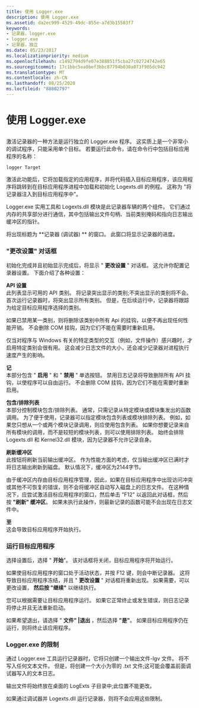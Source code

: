 ```yaml
---
title: 使用 Logger.exe
description: 使用 Logger.exe
ms.assetid: da2ec999-4529-49dc-855e-a7d3b15583f7
keywords:
- 记录器，logger.exe
- logger.exe
- 记录器，独立
ms.date: 05/23/2017
ms.localizationpriority: medium
ms.openlocfilehash: c1492794d9fe07e388851f5cba27c02724742e65
ms.sourcegitcommit: 17c1bbc5ea0bef3bbc87794b030a073f905dc942
ms.translationtype: MT
ms.contentlocale: zh-CN
ms.lasthandoff: 08/25/2020
ms.locfileid: "88802797"
---
```

# <a name="using-loggerexe"></a>使用 Logger.exe


## <span id="ddk_using_logger_exe_dtoolq"></span><span id="DDK_USING_LOGGER_EXE_DTOOLQ"></span>


激活记录器的一种方法是运行独立的 Logger.exe 程序。 这实质上是一个非常小的调试程序，只能采用单个目标。 若要运行此命令，请在命令行中包括目标应用程序的名称：

```dbgcmd
logger Target 
```

激活此功能后，它将加载指定的应用程序，并将代码插入目标应用程序，该应用程序将跳转到在目标应用程序进程中加载和初始化 Logexts.dll 的例程。 这称为 "将记录器注入到目标应用程序中"。

Logger.exe 实用工具和 Logexts.dll 模块是此记录器车辆的两个组件。 它们通过内存的共享部分进行通信，其中包括输出文件句柄、当前类别掩码和指向日志输出缓冲区的指针。

将出现标题为 **记录器 (调试器) ** 的窗口。 此窗口将显示记录器的进度。

### <a name="span-idchange_settings_dialog_boxspanspan-idchange_settings_dialog_boxspanchange-settings-dialog-box"></a><span id="change_settings_dialog_box"></span><span id="CHANGE_SETTINGS_DIALOG_BOX"></span>"更改设置" 对话框

初始化完成并且初始显示完成后，将显示 " **更改设置** " 对话框。 这允许你配置记录器设置。 下面介绍了各种设置：

<span id="API_Settings"></span><span id="api_settings"></span><span id="API_SETTINGS"></span>**API 设置**  
此列表显示可用的 API 类别。 将记录突出显示的类别;不突出显示的类别将不会。 首次运行记录器时，将突出显示所有类别。 但是，在后续运行中，记录器将跟踪为给定目标应用程序选择的类别。

如果已禁用某一类别，则将删除该类别中所有 Api 的挂钩，以便不再出现任何性能开销。 不会删除 COM 挂钩，因为它们不能在需要时重新启用。

仅当对程序与 Windows 有关的特定类型的交互（例如，文件操作）感兴趣时，才启用特定类别会很有用。 这会减少日志文件的大小，还会减少记录器对进程执行速度产生的影响。

<span id="Logging"></span><span id="logging"></span><span id="LOGGING"></span>**记**  
本部分包含 " **启用** " 和 " **禁用** " 单选按钮。 禁用日志记录将导致删除所有 API 挂钩，以使程序可以自由运行。 不会删除 COM 挂钩，因为它们不能在需要时重新启用。

<span id="Inclusion___Exclusion_List"></span><span id="inclusion___exclusion_list"></span><span id="INCLUSION___EXCLUSION_LIST"></span>**包含/排除列表**  
本部分控制模块包含/排除列表。 通常，只需记录从特定模块或模块集发出的函数调用。 为了便于使用，记录器可以指定模块包含列表或模块排除列表。 例如，如果您只想从一个或两个模块记录调用，则应使用包含列表。 如果你想要记录来自所有模块的调用，而不是较短的模块列表，则可以使用排除列表。 始终会排除 Logexts.dll 和 Kernel32.dll 模块，因为记录器不允许记录自身。

<span id="Flush_the_Buffer"></span><span id="flush_the_buffer"></span><span id="FLUSH_THE_BUFFER"></span>**刷新缓冲区**  
此按钮将刷新当前输出缓冲区。 作为性能方面的考虑，仅当输出缓冲区已满时才将日志输出刷新到磁盘。 默认情况下，缓冲区为2144字节。

由于缓冲区内存由目标应用程序管理，因此，如果在目标应用程序中出现访问冲突或其他不可恢复的错误，则不会将缓冲区自动写入磁盘上的日志文件。 在这种情况下，应尝试激活目标应用程序的窗口，然后单击 "F12" 以返回此对话框，然后按 **"刷新" 缓冲区**。 如果未执行此操作，则最新记录的函数可能不会出现在日志文件中。

<span id="Go"></span><span id="go"></span><span id="GO"></span>**至**  
这会导致目标应用程序开始执行。

### <a name="span-idrunning_the_target_applicationspanspan-idrunning_the_target_applicationspanrunning-the-target-application"></a><span id="running_the_target_application"></span><span id="RUNNING_THE_TARGET_APPLICATION"></span>运行目标应用程序

选择设置后，选择 " **开始**"。 该对话框将关闭，目标应用程序将开始运行。

如果使目标应用程序的窗口处于活动状态，并按 F12 键，则会中断记录器。 这将导致目标应用程序冻结，并且 " **更改设置** " 对话框将重新出现。 如果需要，可以更改设置， **然后按 "继续"** 以继续执行。

您可以根据需要让目标应用程序运行。 如果它正常终止或发生错误，则日志记录将停止并且无法重新启动。

如果希望退出，请选择 " **文件" |退出** ，然后选择 **"是"**。 如果目标应用程序仍在运行，则将终止该应用程序。

### <a name="span-idlimitations_of_logger_exespanspan-idlimitations_of_logger_exespanlimitations-of-loggerexe"></a><span id="limitations_of_logger_exe"></span><span id="LIMITATIONS_OF_LOGGER_EXE"></span>Logger.exe 的限制

通过 Logger.exe 工具运行记录器时，它将只创建一个输出文件-lgv 文件。 将不写入任何文本文件。 但是，将创建一个大小为零的 .txt 文件;这可能会覆盖前面调试器写入的文本日志。

输出文件将始终放在桌面的 LogExts 子目录中;此位置不能更改。

如果通过调试器并 Logexts.dll 运行记录器，则将不会应用这些限制。

 

 





